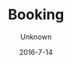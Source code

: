 ---
title: Booking
showInNav: true
sections:
    -
        template: fullHeightBanner
        button:
            target: _self
            text: 'Book us now'
            href: '#booking'
        text: '# Having a party? A baby shower? A meeting? No problem :)'
        backgroundImage: b66ba8f6703592bb5a2d2d01a3e18b0500db998b
    -
        template: richTextSection
        text: "# Book table\n\nWe would love to reserve a table for you. Fill in the form below and we will get back to you with a confirmation as soon as possible.\n\n[Book a table](#booking)"
    -
        template: richTextSection
        text: "# Book meeting/activity\n\nNeed a room for meeting with the housing association, working meeting, mothers/fathers group or a private party, try our activity room which accommodates about 10 people. The activity room has four large tables, a nice big whiteboard to draw on and if you need to show presentations or other media you can use our TV with many connectivity options. The four tables can be stacked in the case you need floor space.\n\n### Room rent and catering:\n\nRent our activity room with facilities as well as black coffee, tea and ice water ad libitum. Price is 600 kr. for 4 hours with up to 10 participants. It is possible to add more hours and participants for a fee.\n\n### Extra packages:\n\nBreakfast package: add our delicious breakfast dish for only 50 kr. per person\n\n1.  Lunch package: add our delicious homemade sandwiches for only 50 kr. per person\n\n2.  Snack package 1: add freshly baked bread with butter and fruit platter for only 35 kr. per person\n\n3.  Snack package 2: add freshly baked cake for only 25 kr. per person\n\n4.  Soft drinks while renting the room, only 20 kr. per bottle\n\n5.  Other drinks - we can offer all our delicious hot and cold drinks - call for price\n\nIf you have questions or special requests, please contact Julia Eliasen on [julia@sweetsurrender.dk](mailto:julia@sweetsurrender.dk)."
        images:
            - 23f2ecfa4c1b5b0b4a1bdbc9d1f4755d641efbfd
            - 23f2ecfa4c1b5b0b4a1bdbc9d1f4755d641efbfd
            - 23f2ecfa4c1b5b0b4a1bdbc9d1f4755d641efbfd
    -
        template: buffetInfo
        heading: 'Book party'
        subheading: 'Delicious package deals with lunch or brunch buffet'
        brunchText: "### Brunch Buffet\n\nBrunch buffet includes:\n\n*   Scrambled eggs\n\n*   Bacon\n\n*   Brunch Sausages\n\n*   Homemade tuna mousse\n\n*   Fried potato wedges and mushrooms\n\n*   Cheese, butter, jam\n\n*   Fruit platter, yoghurt with homemade muesli\n\n*   Homemade pancakes (American with syrup)\n\n*   2 kinds of pie, green salad, humus\n\n*   Rye bread, and freshly baked bread\n\n*   Juice, coffee, tea\n\nStandard Package includes room rent for 3 hours, team for serving, preparing the food and facilities as well as tidying up and cleaning.\n\nIt is possible to buy additional hours, cake, welcome drink and other additional services. [Download the price list](http://englishpricelist/)."
        lunchText: "### Lunch Buffet\n\nLunch buffet includes:\n\n*   Warm liver paste with bacon and mushrooms\n\n*   Homemade pizza snails (with and without meat)\n\n*   Chicken thighs\n\n*   Homemade tuna mousse\n\n*   Homemade egg salad\n\n*   Homemade potato Salad\n\n*   Homemade pasta Salad\n\n*   Homemade humus\n\n*   Green salad\n\n*   2 kinds of pie\n\n*   Rye bread, freshly baked bread\n\n*   Juice, coffee, tea\n\nStandard Package includes room rent for 3 hours, team for serving, preparing the food and facilities as well as tidying up and cleaning.\n\nIt is possible to buy additional hours, cake, welcome drink and other additional services. [Download the price list](http://englishpricelist/)."
        images:
            - 23f2ecfa4c1b5b0b4a1bdbc9d1f4755d641efbfd
            - 23f2ecfa4c1b5b0b4a1bdbc9d1f4755d641efbfd
            - 23f2ecfa4c1b5b0b4a1bdbc9d1f4755d641efbfd
        body: "Hold your next christening, birthday or other celebration at Sweet Surrender. We offer two delicious packages with brunch or lunch buffet which you can enjoy together with your guests in our cozy and child-friendly facilities. We will take care of it all for you, so just enjoy the day along with the guests.\n\nRead more below and contact Julia Eliasen on [julia@sweetsurrender.dk](mailto:julia@sweetsurrender.dk) to hear more. You can also [book online here](#booking)."
    -
        template: quotes
        heading: Testimonials
        quotes:
            -
                text: 'Thanks. We had an absolutely fantastic day! The food was very delicious and we enjoyed it all together. The place is cozy and perfect fit for a naming celebration. The staff was wildly sweet and quite trendy. We could just sit back and enjoy the day together with our guests.'
                name: 'Lone Jakobsen'
            -
                text: 'We had an absolutely fantastic day! Much of the success was undoubtedly to be with you! Lovely food, cozy atmosphere, space, and not least yours truly pleasant and sweet staff. One sensed to be taken care off!! Our guests were also very impressed with the place and the food. So THANK YOU! '
                name: 'Katrine Muff Enevoldsen'
            -
                text: 'Thank you for wonderful food and lovely setting for our son''s baptism. We had a really good day and we are fully satisfied with the food, place and servicing. From the guests came also many praises for the food. So THOUSAND thanks from us!!'
                name: 'Anne Ulrik'
            -
                text: 'We had a really nice day, great place to host an event especially with children. Delicious food and cute girls who took care of it all. Only praise from here and it’s certainly not the last time we choose to host something at the cafe.'
                name: 'Heidi Hvam'
    -
        template: tabbedIframes
        heading: 'Book us now'
        iframes:
            -
                tabName: Buffet
                iFrameUrl: 'https://podio.com/webforms/15286468/1024618?e=true'
                height: 1410px
            -
                tabName: Table
                iFrameUrl: 'https://podio.com/webforms/15286559/1024623?e=true'
                height: 990px
            -
                tabName: 'Conference room'
                iFrameUrl: 'https://podio.com/webforms/15416533/1033776?e=true'
                height: 1050px
navOrder: '2'
description: null
meta:
    id: 80194a97565a3723e2c8d5c404ec87e0a67ea0ff
    parentId: ""
    language: en
date: '2016-7-14'
author: Unknown
permalink: /en/booking/
layout: sectionPage
---